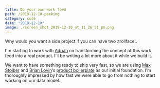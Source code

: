 ```yaml
---
title: Do your own work feed
path: /2019-12-10-peeking
category: code
date: "2019-12-10"
image: ./screen_shot_2019-12-10_at_11_26_51_pm.png
---
```


Why would you want a side project if you can have two :trollface:.

I'm starting to work with [Adrián](https://twitter.com/adrianmg) on transforming the concept of this work feed into a real product. I'll be writing a lot more about it while we build it.

We want to have something ready to ship very fast, so we are using [Max Stoiber](https://mobile.twitter.com/mxstbr/) and [Brian Lovin](https://mobile.twitter.com/brian_lovin)'s [product boilerplate](https://github.com/nice-boys/product-boilerplate) as our initial foundation. I'm thoroughly impressed by how fast we were able to go from nothing to start working on our data model.
